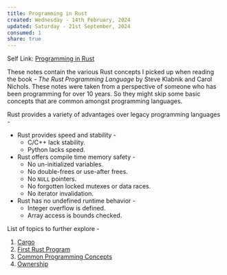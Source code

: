 ```yaml
---
title: Programming in Rust
created: Wednesday - 14th February, 2024
updated: Saturday - 21st September, 2024
consumed: 1
share: true
---
```


Self Link: [Programming in Rust](Programming%20in%20Rust.md)

These notes contain the various Rust concepts I picked up when reading the book - *The Rust Programming Language* by Steve Klabnik and Carol Nichols. These notes were taken from a perspective of someone who has been programming for over 10 years. So they might skip some basic concepts that are common amongst programming languages.

Rust provides a variety of advantages over legacy programming languages - 

* Rust provides speed and stability - 
  * C/C++ lack stability.
  * Python lacks speed.
* Rust offers compile time memory safety -
  * No un-initialized variables.
  * No double-frees or use-after frees.
  * No `NULL` pointers.
  * No forgotten locked mutexes or data races.
  * No iterator invalidation.
* Rust has no undefined runtime behavior - 
  * Integer overflow is defined.
  * Array access is bounds checked.

List of topics to further explore - 

1. [Cargo](./Cargo.md)
1. [First Rust Program](./First%20Rust%20Program.md)
1. [Common Programming Concepts](./Common%20Programming%20Concepts.md)
1. [Ownership](Ownership.md)
